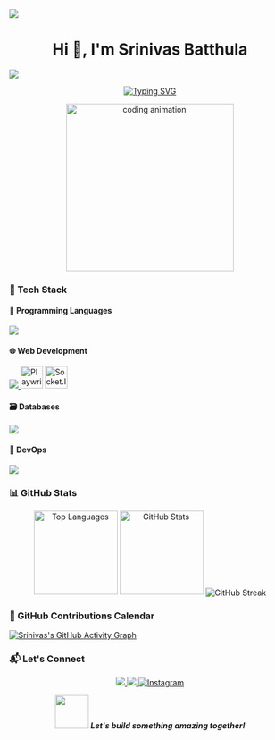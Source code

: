 <img src="https://user-images.githubusercontent.com/73097560/115834477-dbab4500-a447-11eb-908a-139a6edaec5c.gif">
<h1 align="center">Hi 👋, I'm Srinivas Batthula</h1>
<img src="https://user-images.githubusercontent.com/73097560/115834477-dbab4500-a447-11eb-908a-139a6edaec5c.gif">

<p align="center">
  <a href="https://git.io/typing-svg"><img src="https://readme-typing-svg.demolab.com?font=Fira+Code&pause=1000&color=22D3EE&center=true&vCenter=true&width=435&lines=Open+Source+Enthusiast;Tech+Enthusiast;Problem+Solver;MERN+Stack+Developer" alt="Typing SVG" /></a>
</p>

<div align="center">
  <img src="https://media.giphy.com/media/qgQUggAC3Pfv687qPC/giphy.gif" width="300" alt="coding animation">
</div>

### 🧰 Tech Stack

#### 🧠 Programming Languages
<p align="left">
  <a href="https://skillicons.dev">
    <img src="https://skillicons.dev/icons?i=java,javascript,python,ts" />
  </a>
</p>

#### 🌐 Web Development
<p align="left">
  <a href="https://skillicons.dev">
    <img src="https://skillicons.dev/icons?i=react,nextjs,nodejs,express,pug" />
  </a>
  <img src="https://cdn.jsdelivr.net/gh/devicons/devicon/icons/playwright/playwright-original.svg" width="40" alt="Playwright"/>
  <img src="https://cdn.jsdelivr.net/gh/devicons/devicon/icons/socketio/socketio-original.svg" width="40" alt="Socket.IO"/>
</p>

#### 🗃 Databases
<p align="left">
  <a href="https://skillicons.dev">
    <img src="https://skillicons.dev/icons?i=mongodb" />
  </a>
</p>

#### 🚀 DevOps
<p align="left">
  <a href="https://skillicons.dev">
    <img src="https://skillicons.dev/icons?i=git,github,docker" />
  </a>
</p>

### 📊 GitHub Stats

<p align="center">
  <img src="https://github-readme-stats.vercel.app/api/top-langs?username=srinivas-batthula&show_icons=true&locale=en&layout=compact&theme=tokyonight" height="150" alt="Top Languages" />
  <img src="https://github-readme-stats.vercel.app/api?username=srinivas-batthula&show_icons=true&locale=en&theme=tokyonight" height="150" alt="GitHub Stats" />
  <img align="center" src="https://github-readme-streak-stats.herokuapp.com/?user=srinivas-batthula&" alt="GitHub Streak" />
</p>

### 📅 GitHub Contributions Calendar

[![Srinivas's GitHub Activity Graph](https://github-readme-activity-graph.vercel.app/graph?username=srinivas-batthula&theme=tokyo-night)](https://github.com/ashutosh00710/github-readme-activity-graph)

### 📬 Let's Connect

<p align="center">
  <a href="https://www.linkedin.com/in/srinivas-batthula/">
    <img src="https://img.shields.io/badge/LinkedIn-0A66C2?style=for-the-badge&logo=linkedin&logoColor=white"/>
  </a>
  <a href="mailto:srinivasbatthula05.official@gmail.com">
    <img src="https://img.shields.io/badge/Gmail-EA4335?style=for-the-badge&logo=gmail&logoColor=white"/>
  </a>
  <a href="https://instagram.com/srinivas_abhi8" target="_blank">
    <img src="https://img.shields.io/badge/Instagram-E4405F?style=for-the-badge&logo=instagram&logoColor=white" alt="Instagram"/>
  </a>
</p>
</p>

<p align="center">
  <img src="https://media.giphy.com/media/LnQjpWaON8nhr21vNW/giphy.gif" width="60"> 
  <em><b>Let's build something amazing together!</b></em>
</p>
